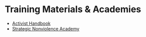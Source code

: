 # Training Materials & Academies
- [Activist Handbook](https://activisthandbook.org/)
- [Strategic Nonviolence Academy](https://strategicnonviolenceacademy.org/)
